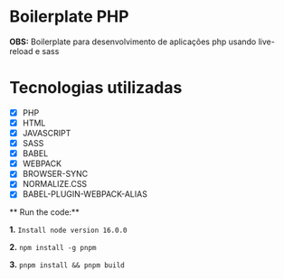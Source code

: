 # Boilerplate PHP

**OBS:** Boilerplate para desenvolvimento de aplicações php usando live-reload e sass

# Tecnologias utilizadas

- [x] PHP
- [x] HTML
- [x] JAVASCRIPT
- [x] SASS
- [x] BABEL
- [x] WEBPACK
- [x] BROWSER-SYNC
- [x] NORMALIZE.CSS
- [x] BABEL-PLUGIN-WEBPACK-ALIAS

** Run the code:**

**1.**
`Install node version 16.0.0`

**2.**
`npm install -g pnpm`

**3.**
`pnpm install && pnpm build`